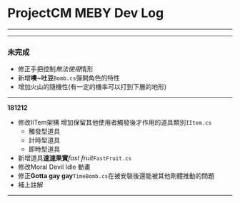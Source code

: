 # ProjectCM MEBY Dev Log
---
---
### 未完成
- 修正手把控制*無法使用*情形
- 新增**噢~吐豆**`Bomb.cs`彈開角色的特性
- 增加火山的隨機性(有一定的機率可以打到下層的地形)
---
**181212**
- 修改IITem架構 增加保留其他使用者觸發後才作用的道具類別`IItem.cs`
  * 觸發型道具
  * 計時型道具
  * 即時型道具
- 新增道具**速速果實***fast fruit*`FastFruit.cs`
- 修改Moral Devil Idle 動畫
- 修正**Gotta gay gay**`TimeBomb.cs`在被安裝後還能被其他剛體推動的問題
- 補上註解
---
